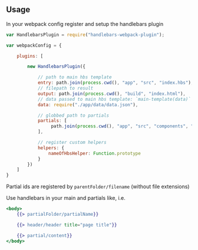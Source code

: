 ## Usage

In your webpack config register and setup the handlebars plugin

```javascript
var HandlebarsPlugin = require("handlebars-webpack-plugin");

var webpackConfig = {

    plugins: [

        new HandlebarsPlugin({

            // path to main hbs template
            entry: path.join(process.cwd(), "app", "src", "index.hbs"),
            // filepath to result
            output: path.join(process.cwd(), "build", "index.html"),
            // data passed to main hbs template: `main-template(data)`
            data: require("./app/data/data.json"),

            // globbed path to partials
            partials: [
                 path.join(process.cwd(), "app", "src", "components", "*", "*.hbs")
            ],

            // register custom helpers
            helpers: {
                nameOfHbsHelper: Function.prototype
            }
        })
    ]
}
```

Partial ids are registered by `parentFolder/filename` (without file extensions)

Use handlebars in your main and partials like, i.e.

```hbs
<body>
    {{> partialFolder/partialName}}

    {{> header/header title="page title"}}

    {{> partial/content}}
</body>
```


